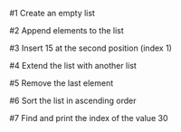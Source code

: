 #1 Create an empty list

#2 Append elements to the list

#3 Insert 15 at the second position (index 1)

#4 Extend the list with another list

#5 Remove the last element

#6 Sort the list in ascending order

#7 Find and print the index of the value 30
